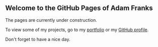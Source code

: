 ## Welcome to the GitHub Pages of Adam Franks

The pages are currently under construction.

To view some of my projects, go to my [portfolio](http://adfranks.com/portfolio/portfolio.html) or my [GitHub profile](https://github.com/adfranks). 

Don't forget to have a nice day.

